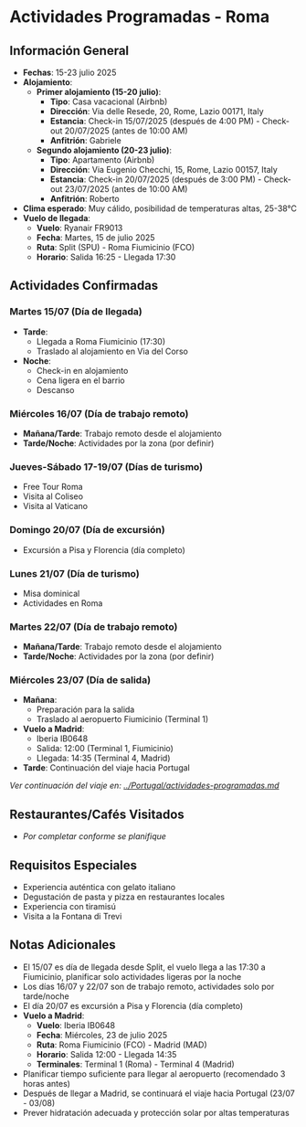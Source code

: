 # Actividades Programadas - Roma

## Información General
- **Fechas**: 15-23 julio 2025
- **Alojamiento**: 
  * **Primer alojamiento (15-20 julio)**:
    * **Tipo**: Casa vacacional (Airbnb)
    * **Dirección**: Via delle Resede, 20, Rome, Lazio 00171, Italy
    * **Estancia**: Check-in 15/07/2025 (después de 4:00 PM) - Check-out 20/07/2025 (antes de 10:00 AM)
    * **Anfitrión**: Gabriele
  * **Segundo alojamiento (20-23 julio)**:
    * **Tipo**: Apartamento (Airbnb)
    * **Dirección**: Via Eugenio Checchi, 15, Rome, Lazio 00157, Italy
    * **Estancia**: Check-in 20/07/2025 (después de 3:00 PM) - Check-out 23/07/2025 (antes de 10:00 AM)
    * **Anfitrión**: Roberto
- **Clima esperado**: Muy cálido, posibilidad de temperaturas altas, 25-38°C
- **Vuelo de llegada**:
  * **Vuelo**: Ryanair FR9013
  * **Fecha**: Martes, 15 de julio 2025
  * **Ruta**: Split (SPU) - Roma Fiumicinio (FCO)
  * **Horario**: Salida 16:25 - Llegada 17:30

## Actividades Confirmadas

### Martes 15/07 (Día de llegada)
- **Tarde**: 
  * Llegada a Roma Fiumicinio (17:30)
  * Traslado al alojamiento en Via del Corso
- **Noche**:
  * Check-in en alojamiento
  * Cena ligera en el barrio
  * Descanso

### Miércoles 16/07 (Día de trabajo remoto)
- **Mañana/Tarde**: Trabajo remoto desde el alojamiento
- **Tarde/Noche**: Actividades por la zona (por definir)

### Jueves-Sábado 17-19/07 (Días de turismo)
- Free Tour Roma
- Visita al Coliseo
- Visita al Vaticano

### Domingo 20/07 (Día de excursión)
- Excursión a Pisa y Florencia (día completo)

### Lunes 21/07 (Día de turismo)
- Misa dominical
- Actividades en Roma

### Martes 22/07 (Día de trabajo remoto)
- **Mañana/Tarde**: Trabajo remoto desde el alojamiento
- **Tarde/Noche**: Actividades por la zona (por definir)

### Miércoles 23/07 (Día de salida)
- **Mañana**: 
  * Preparación para la salida
  * Traslado al aeropuerto Fiumicinio (Terminal 1)
- **Vuelo a Madrid**:
  * Iberia IB0648
  * Salida: 12:00 (Terminal 1, Fiumicinio)
  * Llegada: 14:35 (Terminal 4, Madrid)
- **Tarde**: Continuación del viaje hacia Portugal

_Ver continuación del viaje en: [../Portugal/actividades-programadas.md](../Portugal/actividades-programadas.md)_

## Restaurantes/Cafés Visitados
- *Por completar conforme se planifique*

## Requisitos Especiales
- Experiencia auténtica con gelato italiano
- Degustación de pasta y pizza en restaurantes locales
- Experiencia con tiramisú
- Visita a la Fontana di Trevi

## Notas Adicionales
- El 15/07 es día de llegada desde Split, el vuelo llega a las 17:30 a Fiumicinio, planificar solo actividades ligeras por la noche
- Los días 16/07 y 22/07 son de trabajo remoto, actividades solo por tarde/noche
- El día 20/07 es excursión a Pisa y Florencia (día completo)
- **Vuelo a Madrid**:
  * **Vuelo**: Iberia IB0648
  * **Fecha**: Miércoles, 23 de julio 2025
  * **Ruta**: Roma Fiumicinio (FCO) - Madrid (MAD)
  * **Horario**: Salida 12:00 - Llegada 14:35
  * **Terminales**: Terminal 1 (Roma) - Terminal 4 (Madrid)
- Planificar tiempo suficiente para llegar al aeropuerto (recomendado 3 horas antes)
- Después de llegar a Madrid, se continuará el viaje hacia Portugal (23/07 - 03/08)
- Prever hidratación adecuada y protección solar por altas temperaturas